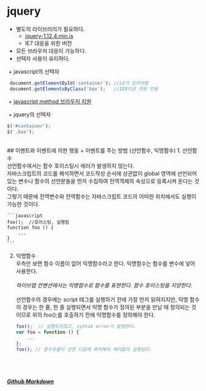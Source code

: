 # jquery
+ 별도의 라이브러리가 필요하다.
  + [jquery-1.12.4.min.js](https://vlueviolet.github.io/study/js/libs/jquery-1.12.4.min.js)
  + IE7 대응을 위한 버전
+ 모든 브라우저 대응이 가능하다.
+ 선택자 사용이 유리하다.

  + javascript의 선택자
  ```javascript
  document.getElementById('container');	//id가 있어야함
  document.getElementsByClass('box');	//IE8이상 지원 안됨
  ```
  + [javascript method 브라우저 지원](method.html)
  
  + jquery의 선택자
  ```javascript
  $('#container');
  $('.box');
  ```
<br>
## 이벤트와 이벤트에 의한 행동
+ 이벤트를 주는 방법 (선언함수, 익명함수)
1. 선언함수<br>
선언함수에서는 함수 호이스팅시 에러가 발생하지 않는다.<br>자바스크립트의 코드를 해석하면서 코드작성 순서에 상관없이 global 영역에 선언되어 있는 변수나 함수의 선언문들을 먼저 수집하여 전역객체의 속성으로 등록시켜 둔다는 것이다.<br>그렇기 때문에 전역변수와 전역함수는 자바스크립트 코드의 어떠한 위치에서도 실행이 가능한 것이다.

	```javascript
	foo();	//호이스팅, 실행됨
	function foo () {
		...
	}
	```

2. 익명함수<br>
우측만 보면 함수 이름이 없어 익명함수라고 한다. 익명함수는 함수를 변수에 넣어 사용한다.<br><br>
*하이브랩 컨벤션에서는 익명함수로 함수를 표현한다. 함수 호이스팅을 지양한다.*<br><br>
선언함수의 경우에는 script 태그를 실행하기 전에 가장 먼저 읽혀지지만, 익명 함수의 경우는 한 줄, 한 줄 실행되면서 익명 함수가 정의된 부분을 만날 때 정의되는 것이므로 위의 foo();를 호출하기 전에 익명함수를 정의해야 한다.
	```javascript
	foo();	// 실행되지않고, syntax error가 발생한다.
	var foo = function () {
		...
	};
	foo(); // 함수호출이 선언 다음에 위치해야 에러없이 실행된다.
	```

<br><br>
##### [Github Markdown](https://guides.github.com/features/mastering-markdown/)
